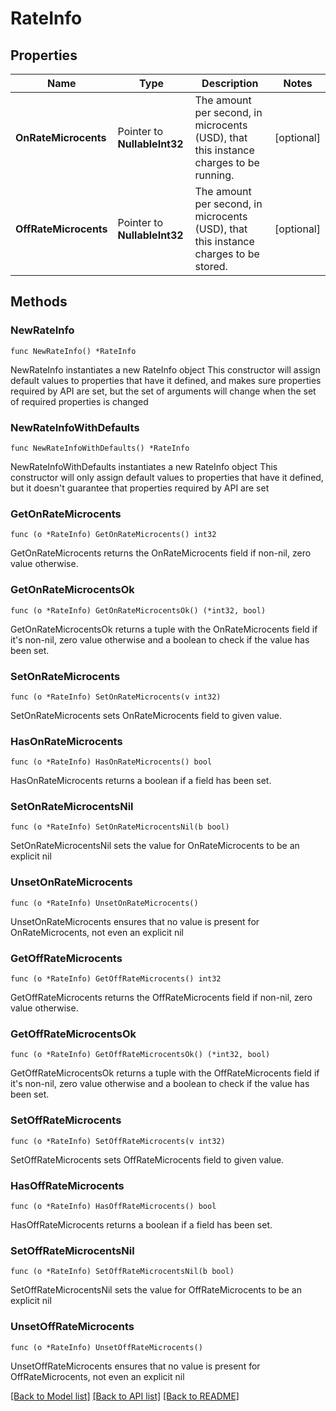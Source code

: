 # RateInfo

## Properties

Name | Type | Description | Notes
------------ | ------------- | ------------- | -------------
**OnRateMicrocents** | Pointer to **NullableInt32** | The amount per second, in microcents (USD), that this instance charges to be running. | [optional] 
**OffRateMicrocents** | Pointer to **NullableInt32** | The amount per second, in microcents (USD), that this instance charges to be stored. | [optional] 

## Methods

### NewRateInfo

`func NewRateInfo() *RateInfo`

NewRateInfo instantiates a new RateInfo object
This constructor will assign default values to properties that have it defined,
and makes sure properties required by API are set, but the set of arguments
will change when the set of required properties is changed

### NewRateInfoWithDefaults

`func NewRateInfoWithDefaults() *RateInfo`

NewRateInfoWithDefaults instantiates a new RateInfo object
This constructor will only assign default values to properties that have it defined,
but it doesn't guarantee that properties required by API are set

### GetOnRateMicrocents

`func (o *RateInfo) GetOnRateMicrocents() int32`

GetOnRateMicrocents returns the OnRateMicrocents field if non-nil, zero value otherwise.

### GetOnRateMicrocentsOk

`func (o *RateInfo) GetOnRateMicrocentsOk() (*int32, bool)`

GetOnRateMicrocentsOk returns a tuple with the OnRateMicrocents field if it's non-nil, zero value otherwise
and a boolean to check if the value has been set.

### SetOnRateMicrocents

`func (o *RateInfo) SetOnRateMicrocents(v int32)`

SetOnRateMicrocents sets OnRateMicrocents field to given value.

### HasOnRateMicrocents

`func (o *RateInfo) HasOnRateMicrocents() bool`

HasOnRateMicrocents returns a boolean if a field has been set.

### SetOnRateMicrocentsNil

`func (o *RateInfo) SetOnRateMicrocentsNil(b bool)`

 SetOnRateMicrocentsNil sets the value for OnRateMicrocents to be an explicit nil

### UnsetOnRateMicrocents
`func (o *RateInfo) UnsetOnRateMicrocents()`

UnsetOnRateMicrocents ensures that no value is present for OnRateMicrocents, not even an explicit nil
### GetOffRateMicrocents

`func (o *RateInfo) GetOffRateMicrocents() int32`

GetOffRateMicrocents returns the OffRateMicrocents field if non-nil, zero value otherwise.

### GetOffRateMicrocentsOk

`func (o *RateInfo) GetOffRateMicrocentsOk() (*int32, bool)`

GetOffRateMicrocentsOk returns a tuple with the OffRateMicrocents field if it's non-nil, zero value otherwise
and a boolean to check if the value has been set.

### SetOffRateMicrocents

`func (o *RateInfo) SetOffRateMicrocents(v int32)`

SetOffRateMicrocents sets OffRateMicrocents field to given value.

### HasOffRateMicrocents

`func (o *RateInfo) HasOffRateMicrocents() bool`

HasOffRateMicrocents returns a boolean if a field has been set.

### SetOffRateMicrocentsNil

`func (o *RateInfo) SetOffRateMicrocentsNil(b bool)`

 SetOffRateMicrocentsNil sets the value for OffRateMicrocents to be an explicit nil

### UnsetOffRateMicrocents
`func (o *RateInfo) UnsetOffRateMicrocents()`

UnsetOffRateMicrocents ensures that no value is present for OffRateMicrocents, not even an explicit nil

[[Back to Model list]](../README.md#documentation-for-models) [[Back to API list]](../README.md#documentation-for-api-endpoints) [[Back to README]](../README.md)


